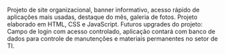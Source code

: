 Projeto de site organizacional, banner informativo, acesso rápido de aplicações mais usadas, destaque do mês, galeria de fotos.
Projeto elaborado em HTML, CSS e JavaScript. 
Futuros upgrades do projeto: Campo de login com acesso controlado, aplicação contará com banco de dados para controle de manutenções e materiais permanentes no setor de TI.    
